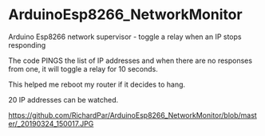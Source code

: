 # ArduinoEsp8266_NetworkMonitor
Arduino Esp8266 network supervisor - toggle a relay when an IP stops responding

The code PINGS the list of IP addresses and when there are no responses from one, it will toggle a relay for 
10 seconds. 

This helped me reboot my router if it decides to hang. 

20 IP addresses can be watched.

https://github.com/RichardPar/ArduinoEsp8266_NetworkMonitor/blob/master/_20190324_150017.JPG
